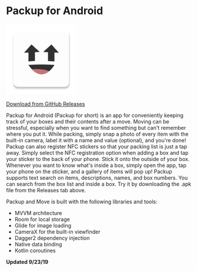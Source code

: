 # Packup for Android

![ic_launcher](https://github.com/ashwinravrao/Packup/blob/master/app/src/main/res/mipmap-xxxhdpi/ic_launcher.png)

[Download from GitHub Releases](https://github.com/ashwinravrao/packup/releases)

Packup for Android (Packup for short) is an app for conveniently keeping track of your boxes and their contents after a move. Moving can be stressful, especially when you want to find something but can't remember where you put it. While packing, simply snap a photo of every item with the built-in camera, label it with a name and value (optional), and you're done! Packup can also register NFC stickers so that your packing list is just a tap away. Simply select the NFC registration option when adding a box and tap your sticker to the back of your phone. Stick it onto the outside of your box. Whenever you want to know what's inside a box, simply open the app, tap your phone on the sticker, and a gallery of items will pop up! Packup supports text search on items, descriptions, names, and box numbers. You can search from the box list and inside a box. Try it by downloading the .apk file from the Releases tab above.

Packup and Move is built with the following libraries and tools:

 - MVVM architecture
 - Room for local storage
 - Glide for image loading
 - CameraX for the built-in viewfinder
 - Dagger2 dependency injection
 - Native data binding
 - Kotlin coroutines
 
**Updated 9/23/19**
